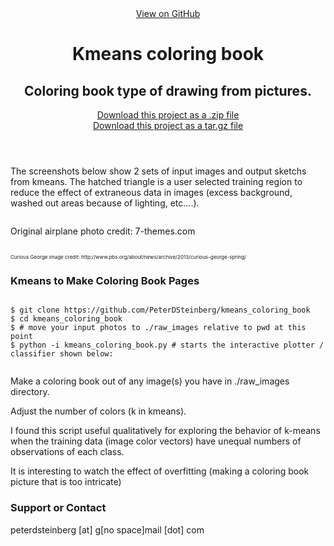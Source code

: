 <html>
  <head>
    <meta charset='utf-8'>
    <meta http-equiv="X-UA-Compatible" content="chrome=1">
    <meta name="description" content="Kmeans coloring book : Takes any image through the kmeans algorithm to make a white and black line simplified picture, like a coloring book.">
    <link rel="stylesheet" type="text/css" media="screen" href="stylesheets/stylesheet.css">
    <title>Kmeans coloring book</title>
  </head>
  <body>
    <div id="header_wrap" class="outer">
        <header class="inner">
          <a id="forkme_banner" href="https://github.com/PeterDSteinberg/kmeans_coloring_book">View on GitHub</a>
          <h1 id="project_title">Kmeans coloring book</h1>
          <h2 id="project_tagline">Coloring book type of drawing from pictures.</h2>
            <section id="downloads">
              <a class="zip_download_link" href="https://github.com/PeterDSteinberg/kmeans_coloring_book/zipball/master">Download this project as a .zip file</a><br>
              <a class="tar_download_link" href="https://github.com/PeterDSteinberg/kmeans_coloring_book/tarball/master">Download this project as a tar.gz file</a>
            </section>
        </header>
    </div>
    <div id="main_content_wrap" class="outer">
      <section id="main_content" class="inner">
        <p>The screenshots below show 2 sets of input images and output sketchs from kmeans.  The hatched triangle is a user selected training region to reduce the effect of extraneous data in images (excess background, washed out areas because of lighting, etc....).</p>
        <p><img src="http://hiswmm1.s3.amazonaws.com/Airplane_kmeans_coloring.png" alt=""></p>
        <div>Original airplane photo credit: 7-themes.com</div>
        <p><img src="http://hiswmm1.s3.amazonaws.com/Kmeans_coloring_book_example.png" alt=""></p>
        <div style="font-size:8px;">Curious George image credit: http://www.pbs.org/about/news/archive/2013/curious-george-spring/</div>
<h3>
<a id="kmeans-to-make-coloring-book-pages" class="anchor" href="#kmeans-to-make-coloring-book-pages" aria-hidden="true"><span class="octicon octicon-link"></span></a>Kmeans to Make Coloring Book Pages</h3>
<pre><code>
$ git clone https://github.com/PeterDSteinberg/kmeans_coloring_book
$ cd kmeans_coloring_book
$ # move your input photos to ./raw_images relative to pwd at this point
$ python -i kmeans_coloring_book.py # starts the interactive plotter / classifier shown below:
</code></pre>
<p><img src="http://hiswmm1.s3.amazonaws.com/kmeans_cli_picture.png" alt=""></p>
<p>Make a coloring book out of any image(s) you have in ./raw_images directory.</p>

<p>Adjust the number of colors (k in kmeans).</p>

<p>I found this script useful qualitatively for exploring the behavior of k-means when the training data (image color vectors) have unequal numbers of observations of each class.</p>  
<p>It is interesting to watch the effect of overfitting (making a coloring book picture that is too intricate)</p>
<h3><a id="support-or-contact" class="anchor" href="#support-or-contact" aria-hidden="true"><span class="octicon octicon-link"></span></a>Support or Contact</h3><p>peterdsteinberg [at]    g[no space]mail [dot] com</p></section></div>
